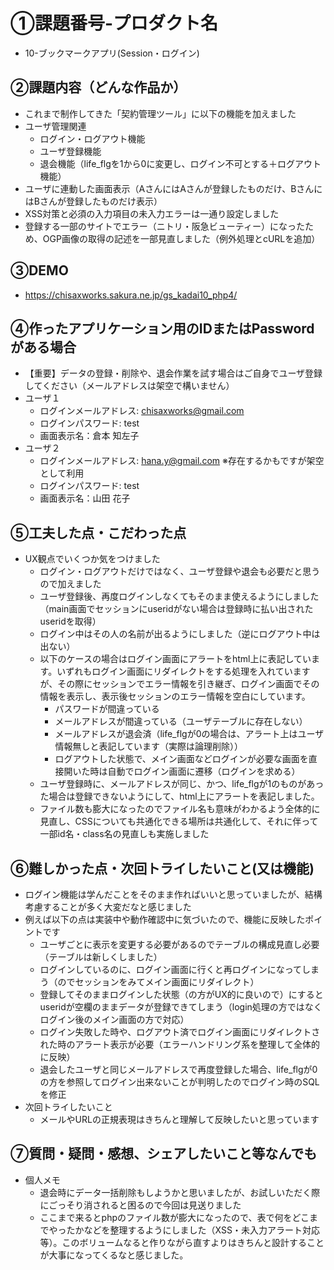 # ①課題番号-プロダクト名
- 10-ブックマークアプリ(Session・ログイン)

## ②課題内容（どんな作品か）
- これまで制作してきた「契約管理ツール」に以下の機能を加えました
- ユーザ管理関連
  - ログイン・ログアウト機能
  - ユーザ登録機能
  - 退会機能（life_flgを1から0に変更し、ログイン不可とする＋ログアウト機能）
- ユーザに連動した画面表示（AさんにはAさんが登録したものだけ、BさんにはBさんが登録したものだけ表示）
- XSS対策と必須の入力項目の未入力エラーは一通り設定しました
- 登録する一部のサイトでエラー（ニトリ・阪急ビューティー）になったため、OGP画像の取得の記述を一部見直しました（例外処理とcURLを追加）

## ③DEMO
- https://chisaxworks.sakura.ne.jp/gs_kadai10_php4/

## ④作ったアプリケーション用のIDまたはPasswordがある場合
- 【重要】データの登録・削除や、退会作業を試す場合はご自身でユーザ登録してください（メールアドレスは架空で構いません）
- ユーザ１
  - ログインメールアドレス: chisaxworks@gmail.com
  - ログインパスワード: test
  - 画面表示名：倉本 知左子
- ユーザ２
  - ログインメールアドレス: hana.y@gmail.com ※存在するかもですが架空として利用
  - ログインパスワード: test
  - 画面表示名：山田 花子

## ⑤工夫した点・こだわった点
- UX観点でいくつか気をつけました
  - ログイン・ログアウトだけではなく、ユーザ登録や退会も必要だと思うので加えました
  - ユーザ登録後、再度ログインしなくてもそのまま使えるようにしました（main画面でセッションにuseridがない場合は登録時に払い出されたuseridを取得）
  - ログイン中はその人の名前が出るようにしました（逆にログアウト中は出ない）
  - 以下のケースの場合はログイン画面にアラートをhtml上に表記しています。いずれもログイン画面にリダイレクトをする処理を入れていますが、その際にセッションでエラー情報を引き継ぎ、ログイン画面でその情報を表示し、表示後セッションのエラー情報を空白にしています。
    - パスワードが間違っている
    - メールアドレスが間違っている（ユーザテーブルに存在しない）
    - メールアドレスが退会済（life_flgが0の場合は、アラート上はユーザ情報無しと表記しています（実際は論理削除））
    - ログアウトした状態で、メイン画面などログインが必要な画面を直接開いた時は自動でログイン画面に遷移（ログインを求める）
  - ユーザ登録時に、メールアドレスが同じ、かつ、life_flgが1のものがあった場合は登録できないようにして、html上にアラートを表記しました。
  - ファイル数も膨大になったのでファイル名も意味がわかるよう全体的に見直し、CSSについても共通化できる場所は共通化して、それに伴って一部id名・class名の見直しも実施しました

## ⑥難しかった点・次回トライしたいこと(又は機能)
- ログイン機能は学んだことをそのまま作ればいいと思っていましたが、結構考慮することが多く大変だなと感じました
- 例えば以下の点は実装中や動作確認中に気づいたので、機能に反映したポイントです
  - ユーザごとに表示を変更する必要があるのでテーブルの構成見直し必要（テーブルは新しくしました）
  - ログインしているのに、ログイン画面に行くと再ログインになってしまう（のでセッションをみてメイン画面にリダイレクト）
  - 登録してそのままログインした状態（の方がUX的に良いので）にするとuseridが空欄のままデータが登録できてしまう（login処理の方ではなくログイン後のメイン画面の方で対応）
  - ログイン失敗した時や、ログアウト済でログイン画面にリダイレクトされた時のアラート表示が必要（エラーハンドリング系を整理して全体的に反映）
  - 退会したユーザと同じメールアドレスで再度登録した場合、life_flgが0の方を参照してログイン出来ないことが判明したのでログイン時のSQLを修正
- 次回トライしたいこと
  - メールやURLの正規表現はきちんと理解して反映したいと思っています

## ⑦質問・疑問・感想、シェアしたいこと等なんでも
- 個人メモ
  - 退会時にデータ一括削除もしようかと思いましたが、お試しいただく際にごっそり消されると困るので今回は見送りました
  - ここまで来るとphpのファイル数が膨大になったので、表で何をどこまでやったかなどを整理するようにしました（XSS・未入力アラート対応等）。このボリュームなると作りながら直すよりはきちんと設計することが大事になってくるなと感じました。

